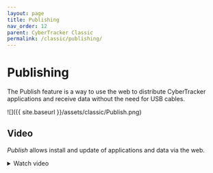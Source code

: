 ```yaml
---
layout: page
title: Publishing
nav_order: 12
parent: CyberTracker Classic
permalink: /classic/publishing/
---
```


# Publishing

The Publish feature is a way to use the web to distribute CyberTracker applications and receive data without the need for USB cables.

![]({{ site.baseurl }}/assets/classic/Publish.png)

## Video

*Publish* allows install and update of applications and data via the web.
<details markdown="block">
  <summary>
  Watch video
  </summary>
<figure class="video_container">
  <video controls="true" allowfullscreen="true">
    <source src="{{ site.baseurl }}/assets/classic/Publish.mp4" type="video/mp4">
  </video>
</figure>
</details>